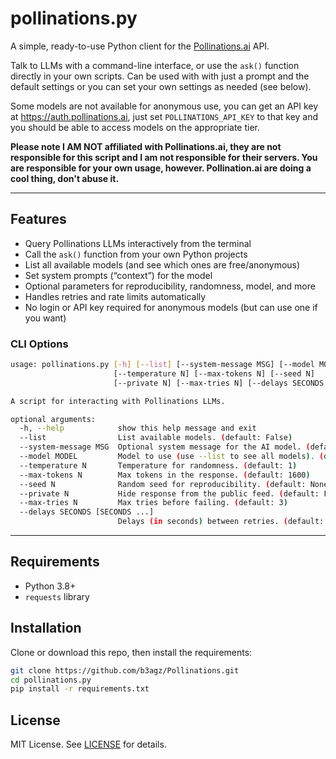 # pollinations.py

A simple, ready-to-use Python client for the [Pollinations.ai](https://pollinations.ai) API.

Talk to LLMs with a command-line interface, or use the `ask()` function directly in your own scripts. Can be used with with just a prompt and the default settings or you can set your own settings as needed (see below).

Some models are not available for anonymous use, you can get an API key at https://auth.pollinations.ai, just set `POLLINATIONS_API_KEY` to that key and you should be able to access
models on the appropriate tier.

**Please note I AM NOT affiliated with Pollinations.ai, they are not responsible for this script and I am not responsible for their servers. You are responsible for your own usage, however. Pollination.ai are doing a cool thing, don't abuse it.**

---

## Features

- Query Pollinations LLMs interactively from the terminal
- Call the `ask()` function from your own Python projects
- List all available models (and see which ones are free/anonymous)
- Set system prompts (“context”) for the model
- Optional parameters for reproducibility, randomness, model, and more
- Handles retries and rate limits automatically
- No login or API key required for anonymous models (but can use one if you want)

### CLI Options

```bash
usage: pollinations.py [-h] [--list] [--system-message MSG] [--model MODEL]
                       [--temperature N] [--max-tokens N] [--seed N]
                       [--private N] [--max-tries N] [--delays SECONDS [SECONDS ...]]

A script for interacting with Pollinations LLMs.

optional arguments:
  -h, --help            show this help message and exit
  --list                List available models. (default: False)
  --system-message MSG  Optional system message for the AI model. (default: )
  --model MODEL         Model to use (use --list to see all models). (default: openai)
  --temperature N       Temperature for randomness. (default: 1)
  --max-tokens N        Max tokens in the response. (default: 1600)
  --seed N              Random seed for reproducibility. (default: None)
  --private N           Hide response from the public feed. (default: False)
  --max-tries N         Max tries before failing. (default: 3)
  --delays SECONDS [SECONDS ...]
                        Delays (in seconds) between retries. (default: [5, 10])
```

---

## Requirements

- Python 3.8+
- `requests` library

## Installation

Clone or download this repo, then install the requirements:

```bash
git clone https://github.com/b3agz/Pollinations.git
cd pollinations.py
pip install -r requirements.txt
```

## License

MIT License. See [LICENSE](LICENSE) for details.
